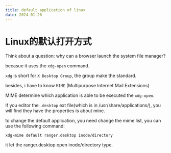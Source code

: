 ```yaml
---
title: default application of linux
date: 2024-01-26
---
```


# Linux的默认打开方式

Think about a question: why can a browser launch the system file manager?

becasue it uses the `xdg-open` command.

`xdg` is short for `X Desktop Group`, the group make the standard.

besides, i have to know `MIME` (Multipurpose Internet Mail Extensions)

MIME determine which application is able to be executed the `xdg-open`.

If you editor the `.desktop` ext file(which is in /usr/share/applications/), you will find they have the properties is about mine.



to change the default application, you need change the mime list, you can use the following command:

```
xdg-mime default ranger.desktop inode/directory
```

it let the ranger.desktop open inode/directory type.